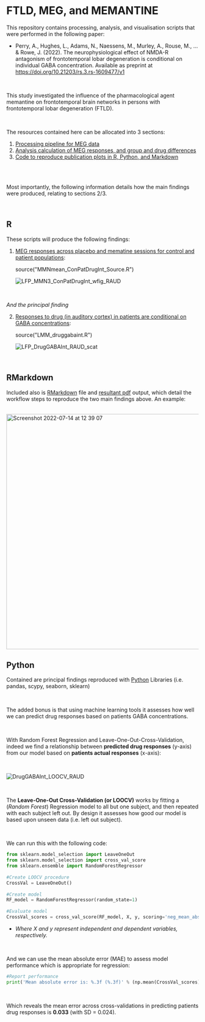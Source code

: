 # FTLD, MEG, and MEMANTINE

This repository contains processing, analysis, and visualisation scripts that were performed in the following paper:

* Perry, A., Hughes, L., Adams, N., Naessens, M., Murley, A., Rouse, M., ... & Rowe, J. (2022). The neurophysiological effect of NMDA-R antagonism of frontotemporal lobar degeneration is conditional on individual GABA concentration. Available as preprint at https://doi.org/10.21203/rs.3.rs-1609477/v1

<br />

This study investigated the influence of the pharmacological agent memantine on frontotemporal brain networks in persons with frontotemporal lobar degeneration (FTLD).

<br />

The resources contained here can be allocated into 3 sections:

1. [Processing pipeline for MEG data](https://github.com/AlistairPerry/FTLDMEGMEM/tree/main/SourceSpace/Preproc)
2. [Analysis calculation of MEG responses, and group and drug differences](https://github.com/AlistairPerry/FTLDMEGMEM/tree/main/SourceSpace/Analysis)
3. [Code to reproduce publication plots in R, Python, and Markdown](https://github.com/AlistairPerry/FTLDMEGMEM/tree/main/SourceSpace/Plots)

<br />
<br />


Most importantly, the following information details how the main findings were produced, relating to sections 2/3.

<br />

## R

These scripts will produce the following findings:

1. [MEG responses across placebo and mematine sessions for control and patient populations](https://github.com/AlistairPerry/FTLDMEGMEM/blob/main/SourceSpace/Plots/MMNmean_ConPatDrugInt_Source.R):

	source("MMNmean_ConPatDrugInt_Source.R")
  
	![LFP_MMN3_ConPatDrugInt_wfig_RAUD](https://user-images.githubusercontent.com/23748735/178841262-d03f9e92-bef5-4874-8521-69422e209aa7.png)

<br />

*And the principal finding*

2. [Responses to drug (in auditory cortex) in patients are conditional on GABA concentrations](https://github.com/AlistairPerry/FTLDMEGMEM/blob/main/SourceSpace/Plots/LMM_druggabaint.R):

	source("LMM_druggabaint.R")
  
	![LFP_DrugGABAInt_RAUD_scat](https://user-images.githubusercontent.com/23748735/178842801-dfd39e24-2381-40a8-987c-3c1c678fad3b.png)


<br />

## RMarkdown

Included also is [RMarkdown](https://github.com/AlistairPerry/FTLDMEGMEM/blob/main/SourceSpace/Plots/DrugGABAInteraction.Rmd) file and [resultant pdf](https://github.com/AlistairPerry/FTLDMEGMEM/blob/main/SourceSpace/Plots/DrugGABAInteraction.pdf) output, which detail the workflow steps to reproduce the two main findings above. An example:

<br />

<img width="617" alt="Screenshot 2022-07-14 at 12 39 07" src="https://user-images.githubusercontent.com/23748735/178974380-7fe84e0b-df05-4be5-827c-990f6c7f5d14.png">

## Python

Contained are principal findings reproduced with [Python](https://github.com/AlistairPerry/FTLDMEGMEM/blob/main/SourceSpace/Plots/LMM_druggabaint_py.py) Libraries (i.e. pandas, scypy, seaborn, sklearn)

<br />

The added bonus is that using machine learning tools it assesses how well we can predict drug responses based on patients GABA concentrations.

<br />

With Random Forest Regression and Leave-One-Out-Cross-Validation, indeed we find a relationship between __predicted drug responses__ (y-axis) from our model based on __patients actual responses__ (x-axis):

<br />

![DrugGABAInt_LOOCV_RAUD](https://user-images.githubusercontent.com/23748735/180659291-b0b44552-d813-4743-9715-433847650694.png)

<br />

The __Leave-One-Out Cross-Validation (or LOOCV)__ works by fitting a (_Random Forest_) Regression model to all but one subject, and then repeated with each subject left out. By design it assesses how good our model is based upon unseen data (i.e. left out subject).

<br />

We can run this with the following code:

```python
from sklearn.model_selection import LeaveOneOut
from sklearn.model_selection import cross_val_score
from sklearn.ensemble import RandomForestRegressor
    
#Create LOOCV procedure
CrossVal = LeaveOneOut()
    
#Create model
RF_model = RandomForestRegressor(random_state=1)
    
#Evaluate model
CrossVal_scores = cross_val_score(RF_model, X, y, scoring='neg_mean_absolute_error', cv=CrossVal)
```
* _Where X and y represent independent and dependent variables, respectively._

<br />

And we can use the mean absolute error (MAE) to assess model performance which is appropriate for regression:

```python
#Report performance
print('Mean absolute error is: %.3f (%.3f)' % (np.mean(CrossVal_scores), np.std(CrossVal_scores)))
```

<br />


Which reveals the mean error across cross-validations in predicting patients drug responses is __0.033__ (with SD = 0.024).
